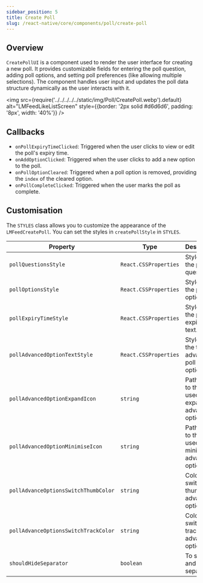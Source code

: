 ```yaml
---
sidebar_position: 5
title: Create Poll
slug: /react-native/core/components/poll/create-poll
---
```


## Overview

`CreatePollUI` is a component used to render the user interface for creating a new poll. It provides customizable fields for entering the poll question, adding poll options, and setting poll preferences (like allowing multiple selections). The component handles user input and updates the poll data structure dynamically as the user interacts with it.

<img
src={require('../../../../../static/img/Poll/CreatePoll.webp').default}
alt="LMFeedLikeListScreen"
style={{border: '2px solid #d6d6d6', padding: '8px', width: '40%'}}
/>

## Callbacks

- `onPollExpiryTimeClicked`: Triggered when the user clicks to view or edit the poll's expiry time.
- `onAddOptionClicked`: Triggered when the user clicks to add a new option to the poll.
- `onPollOptionCleared`: Triggered when a poll option is removed, providing the `index` of the cleared option.
- `onPollCompleteClicked`: Triggered when the user marks the poll as complete.

## Customisation

The `STYLES` class allows you to customize the appearance of the `LMFeedCreatePoll`. You can set the styles in `createPollStyle` in `STYLES`.

| Property                             | Type                  | Description                                                   |
| ------------------------------------ | --------------------- | ------------------------------------------------------------- |
| `pollQuestionsStyle`                 | `React.CSSProperties` | Style for the poll questions.                                 |
| `pollOptionsStyle`                   | `React.CSSProperties` | Style for the poll options.                                   |
| `pollExpiryTimeStyle`                | `React.CSSProperties` | Style for the poll expiry time text.                          |
| `pollAdvancedOptionTextStyle`        | `React.CSSProperties` | Style for the text of advanced poll options.                  |
| `pollAdvancedOptionExpandIcon`       | `string`              | Path or URL to the icon used for expanding advanced options.  |
| `pollAdvancedOptionMinimiseIcon`     | `string`              | Path or URL to the icon used for minimizing advanced options. |
| `pollAdvanceOptionsSwitchThumbColor` | `string`              | Color of the switch thumb in advanced options.                |
| `pollAdvanceOptionsSwitchTrackColor` | `string`              | Color of the switch track in advanced options.                |
| `shouldHideSeparator`                | `boolean`             | To show and hide separator.                                   |
